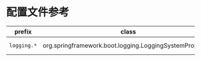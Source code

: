 # 配置文件参考

|prefix         |class                                                      |artifact   |
|---------------|-----------------------------------------------------------|-----------|
|`logging.*`    |org.springframework.boot.logging.LoggingSystemProperties   |spring-boot|




